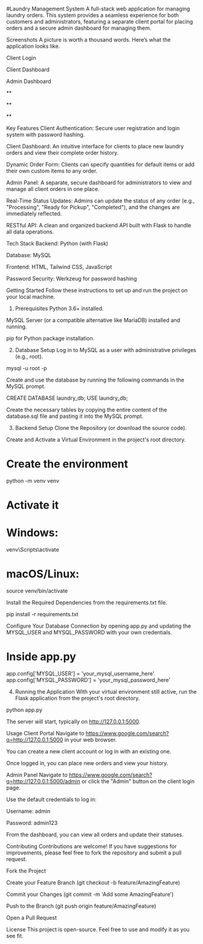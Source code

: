 #Laundry Management System
A full-stack web application for managing laundry orders. This system provides a seamless experience for both customers and administrators, featuring a separate client portal for placing orders and a secure admin dashboard for managing them.

Screenshots
A picture is worth a thousand words. Here’s what the application looks like.

Client Login

Client Dashboard

Admin Dashboard

**

**

**

Key Features
Client Authentication: Secure user registration and login system with password hashing.

Client Dashboard: An intuitive interface for clients to place new laundry orders and view their complete order history.

Dynamic Order Form: Clients can specify quantities for default items or add their own custom items to any order.

Admin Panel: A separate, secure dashboard for administrators to view and manage all client orders in one place.

Real-Time Status Updates: Admins can update the status of any order (e.g., "Processing", "Ready for Pickup", "Completed"), and the changes are immediately reflected.

RESTful API: A clean and organized backend API built with Flask to handle all data operations.

Tech Stack
Backend: Python (with Flask)

Database: MySQL

Frontend: HTML, Tailwind CSS, JavaScript

Password Security: Werkzeug for password hashing

Getting Started
Follow these instructions to set up and run the project on your local machine.

1. Prerequisites
Python 3.6+ installed.

MySQL Server (or a compatible alternative like MariaDB) installed and running.

pip for Python package installation.

2. Database Setup
Log in to MySQL as a user with administrative privileges (e.g., root).

mysql -u root -p

Create and use the database by running the following commands in the MySQL prompt.

CREATE DATABASE laundry_db;
USE laundry_db;

Create the necessary tables by copying the entire content of the database.sql file and pasting it into the MySQL prompt.

3. Backend Setup
Clone the Repository (or download the source code).

Create and Activate a Virtual Environment in the project's root directory.

# Create the environment
python -m venv venv

# Activate it
# Windows:
venv\Scripts\activate
# macOS/Linux:
source venv/bin/activate

Install the Required Dependencies from the requirements.txt file.

pip install -r requirements.txt

Configure Your Database Connection by opening app.py and updating the MYSQL_USER and MYSQL_PASSWORD with your own credentials.

# Inside app.py
app.config['MYSQL_USER'] = 'your_mysql_username_here'
app.config['MYSQL_PASSWORD'] = 'your_mysql_password_here'

4. Running the Application
With your virtual environment still active, run the Flask application from the project's root directory.

python app.py

The server will start, typically on http://127.0.0.1:5000.

Usage
Client Portal
Navigate to https://www.google.com/search?q=http://127.0.0.1:5000 in your web browser.

You can create a new client account or log in with an existing one.

Once logged in, you can place new orders and view your history.

Admin Panel
Navigate to https://www.google.com/search?q=http://127.0.0.1:5000/admin or click the "Admin" button on the client login page.

Use the default credentials to log in:

Username: admin

Password: admin123

From the dashboard, you can view all orders and update their statuses.

Contributing
Contributions are welcome! If you have suggestions for improvements, please feel free to fork the repository and submit a pull request.

Fork the Project

Create your Feature Branch (git checkout -b feature/AmazingFeature)

Commit your Changes (git commit -m 'Add some AmazingFeature')

Push to the Branch (git push origin feature/AmazingFeature)

Open a Pull Request

License
This project is open-source. Feel free to use and modify it as you see fit.
